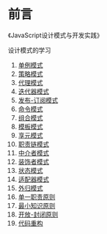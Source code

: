 # 前言

《JavaScript设计模式与开发实践》

设计模式的学习


1. [单例模式](1.单例模式/readme.md)
2. [策略模式](2.策略模式/readme.md)
3. [代理模式](3.代理模式/readme.md)
4. [迭代器模式](4.迭代器模式/readme.md)
5. [发布-订阅模式](5.发布-订阅模式/readme.md)
6. [命令模式](6.命令模式/readme.md)
7. [组合模式](7.组合模式/readme.md)
8. [模板模式](8.模板模式/readme.md)
9. [享元模式](9.享元模式/readme.md)
10. [职责链模式](10.职责链模式/readme.md)
11. [中介者模式](11.中介者模式/readme.md)
12. [装饰者模式](12.装饰者模式(重点)/readme.md)
13. [状态模式](13.状态模式/readme.md)
14. [适配器模式](14.适配器模式/readme.md)
15. [外归模式](17.外观模式/readme.md)
16. [单一职责原则](15.单一职责原则/readme.md)
17. [最小知识原则](16.最小知识原则/readme.md)
18. [开放-封闭原则](18.开放-封闭原则/readme.md)
19. [代码重构](19.代码重构/readme.md)